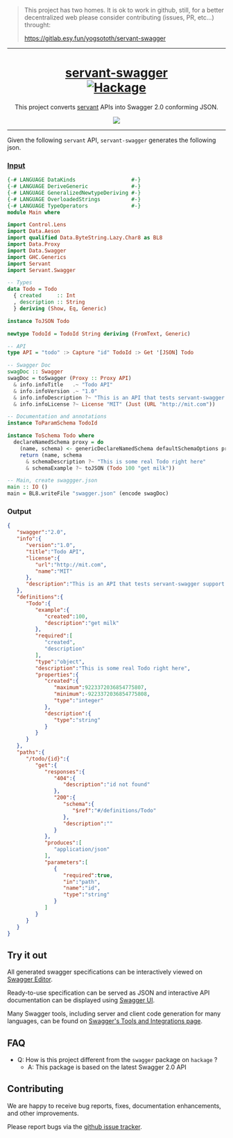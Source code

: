 > This project has two homes.
> It is ok to work in github, still, for a better decentralized web
> please consider contributing (issues, PR, etc...) throught:
>
> https://gitlab.esy.fun/yogsototh/servant-swagger

---


<h1 align="center">
    <a href="https://github.com/dmjio/servant-swagger">
        servant-swagger
    </a>
    <br/>
    <a href="http://hackage.haskell.org/package/servant-swagger">
      <img alt="Hackage" src="https://img.shields.io/hackage/v/servant-swagger.svg" />
    </a>
</h1>

<p align="center">
  This project converts <a href="https://github.com/haskell-servant/servant">servant</a> APIs into Swagger 2.0 conforming JSON.
</p>

<p align="center">
  <img src="http://s16.postimg.org/rndz1wbyt/servant.png" />
</p>

<hr>

Given the following `servant` API, `servant-swagger` generates the following json.

### [Input](example/File.hs)

```haskell
{-# LANGUAGE DataKinds                  #-}
{-# LANGUAGE DeriveGeneric              #-}
{-# LANGUAGE GeneralizedNewtypeDeriving #-}
{-# LANGUAGE OverloadedStrings          #-}
{-# LANGUAGE TypeOperators              #-}
module Main where

import Control.Lens
import Data.Aeson
import qualified Data.ByteString.Lazy.Char8 as BL8
import Data.Proxy
import Data.Swagger
import GHC.Generics
import Servant
import Servant.Swagger

-- Types
data Todo = Todo
  { created     :: Int
  , description :: String
  } deriving (Show, Eq, Generic)

instance ToJSON Todo

newtype TodoId = TodoId String deriving (FromText, Generic)

-- API
type API = "todo" :> Capture "id" TodoId :> Get '[JSON] Todo

-- Swagger Doc
swagDoc :: Swagger
swagDoc = toSwagger (Proxy :: Proxy API)
  & info.infoTitle   .~ "Todo API"
  & info.infoVersion .~ "1.0"
  & info.infoDescription ?~ "This is an API that tests servant-swagger support for a Todo"
  & info.infoLicense ?~ License "MIT" (Just (URL "http://mit.com"))

-- Documentation and annotations
instance ToParamSchema TodoId

instance ToSchema Todo where
  declareNamedSchema proxy = do
    (name, schema) <- genericDeclareNamedSchema defaultSchemaOptions proxy
    return (name, schema
      & schemaDescription ?~ "This is some real Todo right here"
      & schemaExample ?~ toJSON (Todo 100 "get milk"))

-- Main, create swaggger.json
main :: IO ()
main = BL8.writeFile "swagger.json" (encode swagDoc)
```

### Output

```json
{
   "swagger":"2.0",
   "info":{
      "version":"1.0",
      "title":"Todo API",
      "license":{
         "url":"http://mit.com",
         "name":"MIT"
      },
      "description":"This is an API that tests servant-swagger support for a Todo"
   },
   "definitions":{
      "Todo":{
         "example":{
            "created":100,
            "description":"get milk"
         },
         "required":[
            "created",
            "description"
         ],
         "type":"object",
         "description":"This is some real Todo right here",
         "properties":{
            "created":{
               "maximum":9223372036854775807,
               "minimum":-9223372036854775808,
               "type":"integer"
            },
            "description":{
               "type":"string"
            }
         }
      }
   },
   "paths":{
      "/todo/{id}":{
         "get":{
            "responses":{
               "404":{
                  "description":"id not found"
               },
               "200":{
                  "schema":{
                     "$ref":"#/definitions/Todo"
                  },
                  "description":""
               }
            },
            "produces":[
               "application/json"
            ],
            "parameters":[
               {
                  "required":true,
                  "in":"path",
                  "name":"id",
                  "type":"string"
               }
            ]
         }
      }
   }
}
```

## Try it out

All generated swagger specifications can be interactively viewed on [Swagger Editor](http://editor.swagger.io/).

Ready-to-use specification can be served as JSON and interactive API documentation
can be displayed using [Swagger UI](https://github.com/swagger-api/swagger-ui).

Many Swagger tools, including server and client code generation for many languages, can be found on
[Swagger's Tools and Integrations page](http://swagger.io/open-source-integrations/).

## FAQ
- Q: How is this project different from the `swagger` package on `hackage` ?
  - A: This package is based on the latest Swagger 2.0 API

## Contributing

We are happy to receive bug reports, fixes, documentation enhancements, and other improvements.

Please report bugs via the [github issue tracker](https://github.com/dmjio/servant-swagger/issues).

